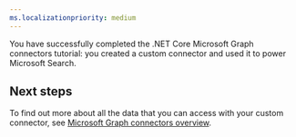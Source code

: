 ```yaml
---
ms.localizationpriority: medium
---
```


<!-- markdownlint-disable MD002 MD025 MD041 -->

You have successfully completed the .NET Core Microsoft Graph connectors tutorial: you created a custom connector and used it to power Microsoft Search.

## Next steps
To find out more about all the data that you can access with your custom connector, see [Microsoft Graph connectors overview](../connecting-external-content-connectors-overview.md).